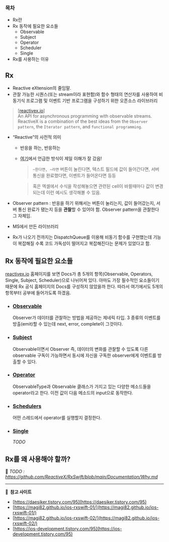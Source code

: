 ### 목차 
- Rx란
- Rx 동작에 필요한 요소들
    - Observable 
    - Subject
    - Operator 
    - Scheduler
    - Single
- Rx를 사용하는 이유



## Rx

- Reactive eXtension의 줄임말.
- 관찰 가능한 시퀀스(또는 stream이라 표현함)와 함수 형태의 연산자를 사용하여 비동기식 프로그램 및 이벤트 기반 프로그램을 구성하기 위한 오픈소스 라이브러리
>[[reactivex.io](https://reactivex.io)]  
An API for asynchronous programming with observable streams.   
ReactiveX is a combination of the best ideas from the `Observer pattern`, the `Iterator pattern`, and `functional programming`.
- “Reactive”의 사전적 의미
    - 반응을 하는, 반응하는
    - [여기](https://magi82.github.io/ios-rxswift-01/)에서 언급한 방식이 제일 이해가 잘 갔음!
        >`~한다면, ~라면`
        버튼이 눌린다면, 텍스트 필드에 값이 들어간다면, 서버 통신을 완료했다면, 이벤트가 들어온다면 등등   

        >혹은 엑셀에서 수식을 작성해놓으면 관련된 cell이 바뀔때마다 값이 변경되는데 이런 예시도 생각해볼 수 있음.
        
- Observer pattern : 반응을 하기 위해서는 버튼이 눌리는지, 값이 들어갔는지, 서버 통신 완료가 됐는지 등을 **관찰**할 수 있어야 함. Observer pattern을 관찰한다 그 자체임.
- MS에서 만든 라이브러리
- Rx가 나오기 전까지는 DispatchQueue를 이용해 비동기 함수를 구현했는데 기능이 복잡해질 수록 코드 가독성이 떨어지고 복잡해진다는 문제가 있었다고 함.

## Rx 동작에 필요한 요소들
[reactivex.io](reactivex.io) 홈페이지를 보면 Docs가 총 5개의 항목(Observable, Operators, Single, Subject, Scheduler)으로 나뉘어져 있다. 아마도 가장 필수적인 요소들이기 때문에 Rx 공식 홈페이지의 Docs를 구성하지 않았을까 한다. 따라서 여기에서도 5개의 항목부터 공부에 들어가도록 하겠음.
- ### [Observable](./what-is-observable.md)   
    Observer가 데이터를 관찰하는 방법을 제공하는 제네릭 타입. 3 종류의 이벤트를 방출(emit)할 수 있는데 next, error, complete이 그것이다.
- ### [Subject](./what-is-observable.md)
    Observable이면서 Observer 즉, 데이터의 변화를 관찰할 수 있도록 다른 observable 구독이 가능하면서 동시에 자신을 구독한 observer에게 이벤트를 방출할 수 있다.
- ### [Operator](./what-is-operator.md)
    ObservableType과 Observable 클래스가 가지고 있는 다양한 메소드들을 operator라고 한다. 이전 값이 다음 메소드의 input으로 동작한다.
- ### [Schedulers](./what-is-schedulers.md)
    어떤 스레드에서 operator를 실행할지 결정한다.
- ### [Single](./what-is-single.md)
    *TODO*
    



## Rx를 왜 사용해야 할까?
🤛 *TODO : https://github.com/ReactiveX/RxSwift/blob/main/Documentation/Why.md*

---
**👀  참고 사이트**
- [https://daesiker.tistory.com/95](https://daesiker.tistory.com/95)
- [https://magi82.github.io/ios-rxswift-01/](https://magi82.github.io/ios-rxswift-01/)
- [https://magi82.github.io/ios-rxswift-02/](https://magi82.github.io/ios-rxswift-02/)
- [https://ios-development.tistory.com/95](https://ios-development.tistory.com/95)